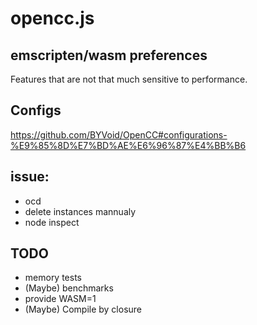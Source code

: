 # opencc.js

## emscripten/wasm preferences

Features that are not that much sensitive to performance.

## Configs

https://github.com/BYVoid/OpenCC#configurations-%E9%85%8D%E7%BD%AE%E6%96%87%E4%BB%B6

## issue:
  - ocd
  - delete instances mannualy
  - node inspect

## TODO
  - memory tests
  - (Maybe) benchmarks
  - provide WASM=1
  - (Maybe) Compile by closure
